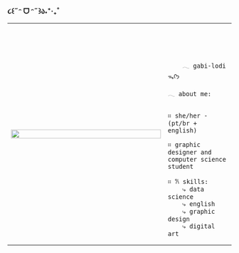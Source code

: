 ### ૮꒰˶ᵔ ᗜ ᵔ˶꒱ა˖⁺‧₊˚

<table>
    <tr>
        <!-- Ajuste da largura da célula -->
        <td style="width: 70%;">
            <!-- Ajuste da largura da imagem -->
            <img src="https://cdn.discordapp.com/attachments/1258475263948361831/1278469123352825956/ea875f548c6d1cdabd6335406c55fe28.jpg?ex=66d0eaa7&is=66cf9927&hm=473f90b5321a75c97bacfc45e7841f7a10a371e1b3a910a8776e6baba5341adb&" style="width:100%; border: none;"/>
        </td>
        <td style="width: 30%; vertical-align: middle;">
            <p style="font-family: monospace; font-size: 80px;">    
                
        𓂃 gabi-lodi ᯓᡣ𐭩
    
</p>                                                                                                                            
                                                                                                  
                                                                                                    
        
    𓂃 about me:

    
    ⌗ she/her - (pt/br + english)

    ⌗ graphic designer and computer science student  
                                            
    ⌗ 𐙚 skills:
        ⤷ data science
        ⤷ english
        ⤷ graphic design
        ⤷ digital art
